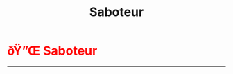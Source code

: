 ﻿---
lang: en-US
title: Saboteur
prev:
next:
---

# <font color="red">ðŸ”Œ <b>Saboteur</b></font> <Badge text="Killing" type="tip" vertical="middle"/>
---

